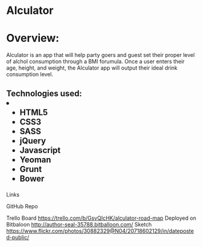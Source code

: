 # Alculator

<h1>Overview:</h1>
Alculator is an app that will help party goers and guest set their proper level of alchol consumption through a BMI forumula. Once a user enters their age, height, and weight, the Alculator app will output their ideal drink consumption level.  


<h2> Technologies used:
<li>
 <ul>
<li>HTML5 </li> 
<li>CSS3</li>
<li>SASS</li>
<li>jQuery</li> 
<li>Javascript</li>
<li>Yeoman</li>
<li>Grunt</li>
<li>Bower</li>
  </ul>

  
</h2>
Links

GitHub Repo

Trello Board
https://trello.com/b/GsvQIcHK/alculator-road-map
Deployed on Bitbaloon
http://author-seal-35788.bitballoon.com/
Sketch
https://www.flickr.com/photos/30882329@N04/20718602129/in/dateposted-public/
